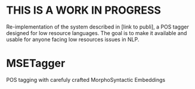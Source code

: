 # THIS IS A WORK IN PROGRESS

Re-implementation of the system described in [link to publi], a POS tagger designed for low resource languages.
The goal is to make it available and usable for anyone facing low resources issues in NLP.

# MSETagger
POS tagging with carefuly crafted MorphoSyntactic Embeddings
